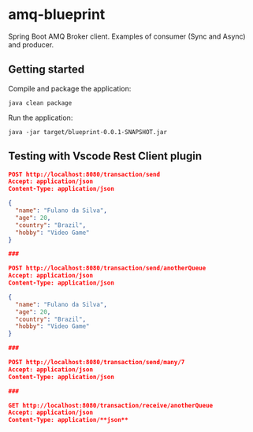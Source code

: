 # amq-blueprint

Spring Boot AMQ Broker client. Examples of consumer (Sync and Async) and producer.

## Getting started

Compile and package the application:

```
java clean package
```

Run the application:

```
java -jar target/blueprint-0.0.1-SNAPSHOT.jar
```

Testing with Vscode Rest Client plugin
---

```json
POST http://localhost:8080/transaction/send
Accept: application/json
Content-Type: application/json

{
  "name": "Fulano da Silva",
  "age": 20,
  "country": "Brazil",
  "hobby": "Video Game"
}

###

POST http://localhost:8080/transaction/send/anotherQueue
Accept: application/json
Content-Type: application/json

{
  "name": "Fulano da Silva",
  "age": 20,
  "country": "Brazil",
  "hobby": "Video Game"
}

###

POST http://localhost:8080/transaction/send/many/7
Accept: application/json
Content-Type: application/json

###

GET http://localhost:8080/transaction/receive/anotherQueue
Accept: application/json
Content-Type: application/**json**
```